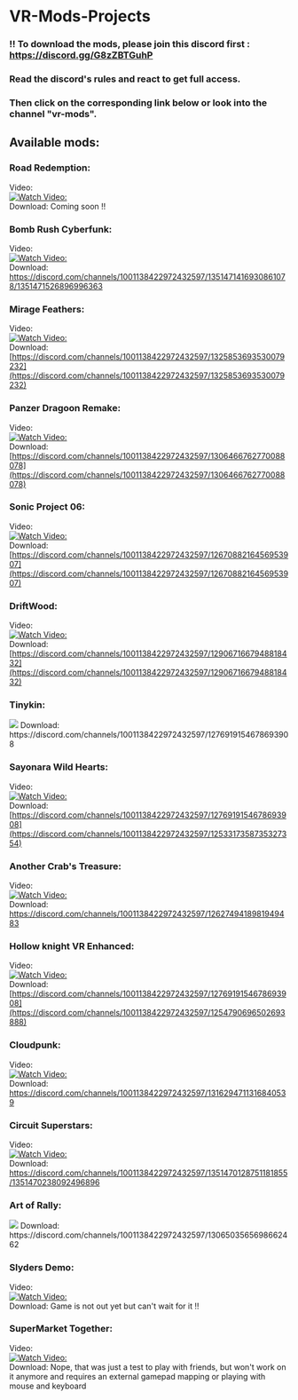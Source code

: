 # VR-Mods-Projects

### !! To download the mods, please join this discord first : https://discord.gg/G8zZBTGuhP
### Read the discord's rules and react to get full access.
### Then click on the corresponding link below or look into the channel "vr-mods".

## Available mods:

### Road Redemption:</br>
Video:</br>
[![Watch Video:](https://img.youtube.com/vi/1mc8WCVF9Yg/0.jpg)](https://youtu.be/1mc8WCVF9Yg)
</br>
Download: Coming soon !!

### Bomb Rush Cyberfunk:</br>
Video:</br>
[![Watch Video:](https://img.youtube.com/vi/Pll1WT237xk/0.jpg)](https://www.youtube.com/watch?v=Pll1WT237xk)
</br>
Download: https://discord.com/channels/1001138422972432597/1351471416930861078/1351471526896996363

### Mirage Feathers:</br>
Video:</br>
[![Watch Video:](https://img.youtube.com/vi/-Kt735De5WI/0.jpg)](https://www.youtube.com/watch?v=-Kt735De5WI)
</br>
Download: [https://discord.com/channels/1001138422972432597/1325853693530079232](https://discord.com/channels/1001138422972432597/1325853693530079232)

### Panzer Dragoon Remake:</br>
Video:</br>
[![Watch Video:](https://img.youtube.com/vi/tIqKJ3-vjHU/0.jpg)](https://www.youtube.com/watch?v=tIqKJ3-vjHU)
</br>
Download: [https://discord.com/channels/1001138422972432597/1306466762770088078](https://discord.com/channels/1001138422972432597/1306466762770088078)

### Sonic Project 06:</br>
Video:</br>
[![Watch Video:](https://img.youtube.com/vi/OTHkTsVUAXE/0.jpg)](https://www.youtube.com/watch?v=OTHkTsVUAXE)
</br>
Download: [https://discord.com/channels/1001138422972432597/1267088216456953907](https://discord.com/channels/1001138422972432597/1267088216456953907)

### DriftWood:</br>
Video:</br>
[![Watch Video:](https://img.youtube.com/vi/5Q13RYYmCfg/0.jpg)](https://www.youtube.com/watch?v=5Q13RYYmCfg)
</br>
Download: [https://discord.com/channels/1001138422972432597/1290671667948818432](https://discord.com/channels/1001138422972432597/1290671667948818432)

### Tinykin:</br>
<img src="https://shared.fastly.steamstatic.com/store_item_assets/steam/apps/1599020/header.jpg"/>
Download: https://discord.com/channels/1001138422972432597/1276919154678693908

### Sayonara Wild Hearts:</br>
Video:</br>
[![Watch Video:](https://img.youtube.com/vi/Zcg-dsjjyYs/0.jpg)](https://www.youtube.com/watch?v=Zcg-dsjjyYs)
</br>
Download: [https://discord.com/channels/1001138422972432597/1276919154678693908](https://discord.com/channels/1001138422972432597/1253317358735327354)

### Another Crab's Treasure:</br>
Video:</br>
[![Watch Video:](https://img.youtube.com/vi/uiT3rGXSBrM/0.jpg)](https://www.youtube.com/watch?v=uiT3rGXSBrM)
</br>
Download: https://discord.com/channels/1001138422972432597/1262749418981949483

### Hollow knight VR Enhanced:</br>
Video:</br>
[![Watch Video:](https://img.youtube.com/vi/6b_GGwASDWo/0.jpg)](https://www.youtube.com/watch?v=6b_GGwASDWo)
</br>
Download: [https://discord.com/channels/1001138422972432597/1276919154678693908](https://discord.com/channels/1001138422972432597/1254790696502693888)

### Cloudpunk:</br>
Video:</br>
[![Watch Video:](https://img.youtube.com/vi/aW_UTxKZjRs/0.jpg)](https://www.youtube.com/watch?v=aW_UTxKZjRs)
</br>
Download: https://discord.com/channels/1001138422972432597/1316294711316840539

### Circuit Superstars:</br>
Video:</br>
[![Watch Video:](https://img.youtube.com/vi/ZRt0-P-c4vU/0.jpg)](https://www.youtube.com/watch?v=ZRt0-P-c4vU)
</br>
Download: https://discord.com/channels/1001138422972432597/1351470128751181855/1351470238092496896

### Art of Rally:</br>
<img src="https://shared.cloudflare.steamstatic.com/store_item_assets/steam/apps/550320/header.jpg"/>
Download: https://discord.com/channels/1001138422972432597/1306503565698662462

### Slyders Demo:</br>
Video:</br>
[![Watch Video:](https://img.youtube.com/vi/8Xj_V57cFiY/0.jpg)](https://www.youtube.com/watch?v=8Xj_V57cFiY)
</br>
Download: Game is not out yet but can't wait for it !!

### SuperMarket Together:</br>
Video:</br>
[![Watch Video:](https://img.youtube.com/vi/k98VAyI1r3M/0.jpg)](https://www.youtube.com/watch?v=k98VAyI1r3M)
</br>
Download: Nope, that was just a test to play with friends, but won't work on it anymore and requires an external gamepad mapping or playing with mouse and keyboard
